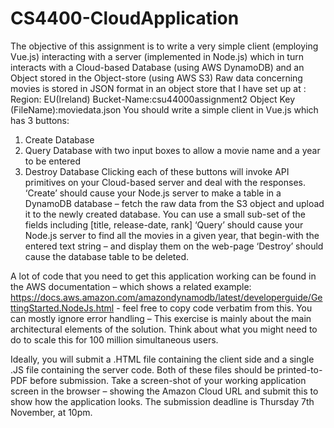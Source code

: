 # CS4400-CloudApplication

The objective of this assignment is to write a very simple client (employing Vue.js) interacting with a server (implemented in Node.js) which in turn interacts with a Cloud-based Database (using AWS DynamoDB) and an Object stored in the Object-store (using AWS S3)
Raw data concerning movies is stored in JSON format in an object store that I have set up at :
Region: EU(Ireland)
Bucket-Name:csu44000assignment2
Object Key (FileName):moviedata.json
You should write a simple client in Vue.js which has 3 buttons:

1. Create Database
2. Query Database with two input boxes to allow a movie name and a year to be entered
3. Destroy Database
   Clicking each of these buttons will invoke API primitives on your Cloud-based server and deal with the responses.
   ‘Create’ should cause your Node.js server to make a table in a DynamoDB database – fetch the raw data from the S3 object and upload it to the newly created database. You can use a small sub-set of the fields including [title, release-date, rank]
   ‘Query’ should cause your Node.js server to find all the movies in a given year, that begin-with the entered text string – and display them on the web-page
   ‘Destroy’ should cause the database table to be deleted.

A lot of code that you need to get this application working can be found in the AWS documentation – which shows a related example: https://docs.aws.amazon.com/amazondynamodb/latest/developerguide/GettingStarted.NodeJs.html - feel free to copy code verbatim from this.
You can mostly ignore error handling – This exercise is mainly about the main architectural elements of the solution. Think about what you might need to do to scale this for 100 million simultaneous users.

Ideally, you will submit a .HTML file containing the client side and a single .JS file containing the server code. Both of these files should be printed-to-PDF before submission. Take a screen-shot of your working application screen in the browser – showing the Amazon Cloud URL and submit this to show how the application looks.
The submission deadline is Thursday 7th November, at 10pm.
